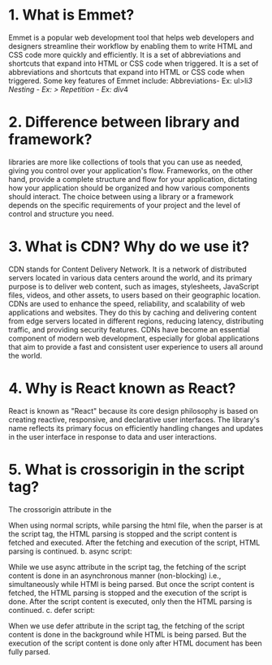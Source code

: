 # 1. What is Emmet?
Emmet is a popular web development tool that helps web developers and designers streamline their workflow by enabling them to write HTML and CSS code more quickly and efficiently.
It is a set of abbreviations and shortcuts that expand into HTML or CSS code when triggered.
It is a set of abbreviations and shortcuts that expand into HTML or CSS code when triggered.
Some key features of Emmet include:
Abbreviations- Ex: ul>li*3
Nesting - Ex: >
Repetition - Ex: div*4

# 2. Difference between library and framework?
libraries are more like collections of tools that you can use as needed, giving you control over your application's flow. Frameworks, on the other hand, provide a complete structure and flow for your application, dictating how your application should be organized and how various components should interact. The choice between using a library or a framework depends on the specific requirements of your project and the level of control and structure you need.

# 3. What is CDN? Why do we use it?
CDN stands for Content Delivery Network. It is a network of distributed servers located in various data centers around the world, and its primary purpose is to deliver web content, such as images, stylesheets, JavaScript files, videos, and other assets, to users based on their geographic location.
CDNs are used to enhance the speed, reliability, and scalability of web applications and websites. They do this by caching and delivering content from edge servers located in different regions, reducing latency, distributing traffic, and providing security features. CDNs have become an essential component of modern web development, especially for global applications that aim to provide a fast and consistent user experience to users all around the world.

# 4. Why is React known as React?
React is known as "React" because its core design philosophy is based on creating reactive, responsive, and declarative user interfaces. The library's name reflects its primary focus on efficiently handling changes and updates in the user interface in response to data and user interactions.

# 5. What is crossorigin in the script tag?
The crossorigin attribute in the <script> tag is used to control how a web page's scripts are fetched when they are loaded from a different origin (i.e., a different domain, protocol, or port) than the one serving the web page itself. This attribute is commonly used when dealing with content security and preventing cross-origin security issues, such as cross-site scripting (XSS) attacks.

# 6. What is the difference between React and ReactDOM?
React is the core library for building user interfaces, defining components, and managing their behavior, while ReactDOM is a specific package within the React ecosystem that deals with rendering React components to the browser's real DOM. When working with React to build web applications, you typically use both React and ReactDOM together to create, manage, and render your UI components.

# 7. What is the difference between react.development.js and react.production.js files via CDN?
React provides two main versions of its JavaScript files: react.development.js and react.production.js. These files serve different purposes and are intended for different stages of development and production. When you include these files via a CDN (Content Delivery Network), you can control whether you want to optimize for development or production.
The key difference between the two versions is the presence of development-related warnings and debugging information in the development version. These warnings are helpful during development but should not be present in a production environment for security and performance reasons.
In a production setting, it's recommended to use the production version of React to reduce the size of your application and optimize its performance. During development, it's helpful to use the development version to catch and address any issues early. Remember to switch to the production version when deploying your application for end-users to ensure the best performance and security.

# 8. What are async and defer?
a. normal script:
<script src=".........."></script>
When using normal scripts, while parsing the html file, when the parser is at the script tag, the HTML parsing is stopped and the script content is fetched and executed. After the fetching and execution of the script, HTML parsing is continued.
b. async script:
<script async src="........."></script>
While we use async attribute in the script tag, the fetching of the script content is done in an asynchronous manner (non-blocking) i.e., simultaneously while HTMl is being parsed. But once the script content is fetched, the HTML parsing is stopped and the execution of the script is done. After the script content is executed, only then the HTML parsing is continued.
c. defer script:
<script defer src="........."></script>
When we use defer attribute in the script tag, the fetching of the script content is done in the background while HTML is being parsed. But the execution of the script content is done only after HTML document has been fully parsed.

